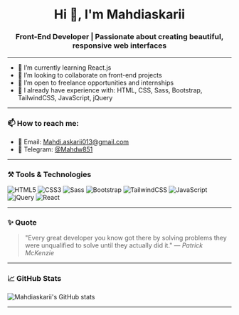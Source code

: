 <h1 align="center">Hi 👋, I'm Mahdiaskarii</h1>
<h3 align="center">Front-End Developer | Passionate about creating beautiful, responsive web interfaces</h3>

---

- 🔭 I’m currently learning React.js
- 👯 I’m looking to collaborate on front-end projects
- 🤝 I’m open to freelance opportunities and internships
- 🌱 I already have experience with:
  HTML, CSS, Sass, Bootstrap, TailwindCSS, JavaScript, jQuery

---

### 📫 How to reach me:
- 📧 Email: [Mahdi.askarii013@gmail.com](mailto:Mahdi.askarii013@gmail.com)  
- 💬 Telegram: [@Mahdw851](https://t.me/Mahdw851)

---

### ⚒️ Tools & Technologies

![HTML5](https://img.shields.io/badge/HTML5-E34F26?style=for-the-badge&logo=html5&logoColor=white)
![CSS3](https://img.shields.io/badge/CSS3-1572B6?style=for-the-badge&logo=css3&logoColor=white)
![Sass](https://img.shields.io/badge/Sass-CC6699?style=for-the-badge&logo=sass&logoColor=white)
![Bootstrap](https://img.shields.io/badge/Bootstrap-563D7C?style=for-the-badge&logo=bootstrap&logoColor=white)
![TailwindCSS](https://img.shields.io/badge/TailwindCSS-06B6D4?style=for-the-badge&logo=tailwindcss&logoColor=white)
![JavaScript](https://img.shields.io/badge/JavaScript-F7DF1E?style=for-the-badge&logo=javascript&logoColor=black)
![jQuery](https://img.shields.io/badge/jQuery-0769AD?style=for-the-badge&logo=jquery&logoColor=white)
![React](https://img.shields.io/badge/React-Learning-blue?style=for-the-badge&logo=react)

---

### ✨ Quote

> "Every great developer you know got there by solving problems they were unqualified to solve until they actually did it." — *Patrick McKenzie*

---

### 📈 GitHub Stats

![Mahdiaskarii's GitHub stats](https://github-readme-stats.vercel.app/api?username=Mahdiaskarii&show_icons=true&theme=radical)

---
